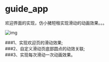 # guide_app
欢迎界面的实现，仿小猪短租实现滑动的动画效果。。。
<br>

![img](https://github.com/cherry410/guide_app-master/blob/master/result_pic/guide.gif)

###1、实现欢迎页的滑动效果;<br>
###2、自定义滑动页底部圆点的动效关联;<br>
###3、实现每次滑动一次动画效果。<br>
